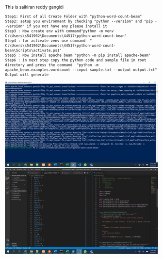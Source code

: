 This is saikiran reddy gangidi
``` 
Step1: First of all Create Folder with "python-word-count-beam"
Step2: setup you environment by checking "python --version" and "pip --version" if you not have any please install it
Step3 : Now create env with command"python -m venv C:\Users\s541902\Documents\44517\python-word-count-bean"
Step4 : for activate venv use command  " C:\Users\s541902\Documents\44517\python-word-count-bean\Scripts\activate.ps1"
Step5 : Now install apache beam "python -m pip install apache-beam"
Step6 : in next step copy the python code and sample file in root directory and press the command  "python -m apache_beam.examples.wordcount --input sample.txt --output output.txt"
Output will generate 
```

![image](https://github.com/saikiranreddygangidi/python-word-count-beam/blob/master/image1.png)
![image2](https://github.com/saikiranreddygangidi/python-word-count-beam/blob/master/image2.png)
